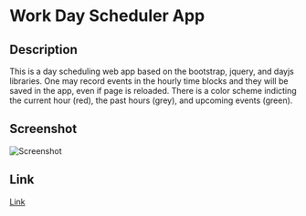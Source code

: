 # Work Day Scheduler App

## Description
This is a day scheduling web app based on the bootstrap, jquery, and dayjs libraries.  One may record events in the hourly time blocks and they will be saved in the app, even if page is reloaded.  There is a color scheme indicting the current hour (red), the past hours (grey), and upcoming events (green).  

## Screenshot
![Screenshot]()

## Link
[Link](https://tavonns.github.io/day-scheduler/)

